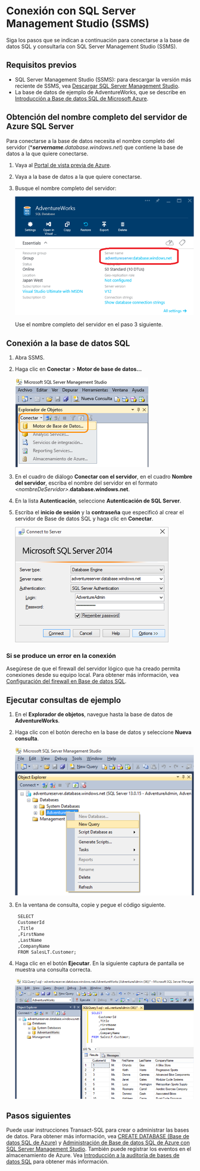<properties
	urlDisplayName="How to connect to an Azure SQL database using SQL Server Management Studio (SSMS)"
	pageTitle="Cómo establecer una conexión a una base de datos SQL de Azure mediante SSMS | Microsoft Azure"
	metaKeywords=""
	description="Aprenda a establecer una conexión a una base de datos SQL de Azure mediante SSMS."
	metaCanonical=""
	services="sql-database"
	documentationCenter=""
	title="How to connect to an Azure SQL database using SSMS"
	authors="sidneyh" solutions=""
	manager="jhubbard" editor="" />

<tags
	ms.service="sql-database"
	ms.workload="data-management"
	ms.tgt_pltfrm="na"
	ms.devlang="na"
	ms.topic="get-started-article"
	ms.date="09/14/2015"
	ms.author="sidneyh" />

# Conexión con SQL Server Management Studio (SSMS)

Siga los pasos que se indican a continuación para conectarse a la base de datos SQL y consultarla con SQL Server Management Studio (SSMS).

## Requisitos previos

* SQL Server Management Studio (SSMS): para descargar la versión más reciente de SSMS, vea [Descargar SQL Server Management Studio](https://msdn.microsoft.com/library/mt238290.aspx).
* La base de datos de ejemplo de AdventureWorks, que se describe en [Introducción a Base de datos SQL de Microsoft Azure](sql-database-get-started.md).


## Obtención del nombre completo del servidor de Azure SQL Server

Para conectarse a la base de datos necesita el nombre completo del servidor (****servername**.database.windows.net*) que contiene la base de datos a la que quiere conectarse.

1. Vaya al [Portal de vista previa de Azure](https://portal.azure.com).
2. Vaya a la base de datos a la que quiere conectarse.
3. Busque el nombre completo del servidor:

    ![nombre completo del servidor][6]

    Use el nombre completo del servidor en el paso 3 siguiente.



## Conexión a la base de datos SQL

1. Abra SSMS.
2. Haga clic en **Conectar** > **Motor de base de datos...**

    ![Conectar > Motor de base de datos][7]

2. En el cuadro de diálogo **Conectar con el servidor**, en el cuadro **Nombre del servidor**, escriba el nombre del servidor en el formato *&lt;nombreDeServidor>*.**database.windows.net**.
3. En la lista **Autenticación**, seleccione **Autenticación de SQL Server**.
4. Escriba el **inicio de sesión** y la **contraseña** que especificó al crear el servidor de Base de datos SQL y haga clic en **Conectar**.

	![Cuadro de diálogo Conectar con el servidor][2]



### Si se produce un error en la conexión
Asegúrese de que el firewall del servidor lógico que ha creado permita conexiones desde su equipo local. Para obtener más información, vea [Configuración del firewall en Base de datos SQL](sql-database-configure-firewall-settings.md).

## Ejecutar consultas de ejemplo

1. En el **Explorador de objetos**, navegue hasta la base de datos de **AdventureWorks**.
2. Haga clic con el botón derecho en la base de datos y seleccione **Nueva consulta**.

	![Nueva consulta][4]

3. En la ventana de consulta, copie y pegue el código siguiente.

		SELECT
		CustomerId
		,Title
		,FirstName
		,LastName
		,CompanyName
		FROM SalesLT.Customer;

4. Haga clic en el botón **Ejecutar**. En la siguiente captura de pantalla se muestra una consulta correcta.

	![Correcto][5]




## Pasos siguientes
Puede usar instrucciones Transact-SQL para crear o administrar las bases de datos. Para obtener más información, vea [CREATE DATABASE (Base de datos SQL de Azure)](https://msdn.microsoft.com/library/dn268335.aspx) y [Administración de Base de datos SQL de Azure con SQL Server Management Studio](sql-database-manage-azure-ssms.md). También puede registrar los eventos en el almacenamiento de Azure. Vea [Introducción a la auditoría de bases de datos SQL](sql-database-auditing-get-started.md) para obtener más información.

<!--Image references-->

[1]: ./media/sql-database-connect-to-database/1-download.png
[2]: ./media/sql-database-connect-to-database/2-connect.png
[3]: ./media/sql-database-connect-to-database/3-connect-to-database.png
[4]: ./media/sql-database-connect-to-database/4-run-query.png
[5]: ./media/sql-database-connect-to-database/5-success.png
[6]: ./media/sql-database-connect-to-database/server-name.png
[7]: ./media/sql-database-connect-to-database/connect-dbengine.png

<!---HONumber=Sept15_HO3-->